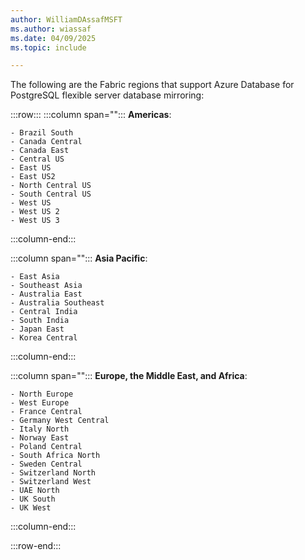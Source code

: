 ```yaml
---
author: WilliamDAssafMSFT
ms.author: wiassaf
ms.date: 04/09/2025
ms.topic: include

---
```


The following are the Fabric regions that support Azure Database for PostgreSQL flexible server database mirroring:

:::row:::
   :::column span="":::
    **Americas**:

    - Brazil South
    - Canada Central
    - Canada East
    - Central US
    - East US
    - East US2
    - North Central US
    - South Central US
    - West US
    - West US 2
    - West US 3
   :::column-end:::

   :::column span="":::
    **Asia Pacific**:

    - East Asia
    - Southeast Asia
    - Australia East
    - Australia Southeast
    - Central India
    - South India
    - Japan East
    - Korea Central

   :::column-end:::

   :::column span="":::
   **Europe, the Middle East, and Africa**:

    - North Europe
    - West Europe
    - France Central
    - Germany West Central
    - Italy North
    - Norway East
    - Poland Central
    - South Africa North
    - Sweden Central
    - Switzerland North
    - Switzerland West
    - UAE North
    - UK South
    - UK West
   :::column-end:::

:::row-end:::
